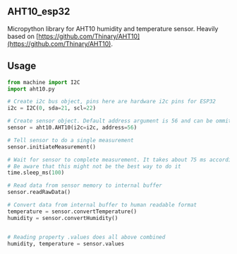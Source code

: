 ## AHT10_esp32
Micropython library for AHT10 humidity and temperature sensor.
Heavily based on [https://github.com/Thinary/AHT10](https://github.com/Thinary/AHT10).

## Usage

```python
from machine import I2C
import aht10.py

# Create i2c bus object, pins here are hardware i2c pins for ESP32
i2c = I2C(0, sda=21, scl=22)

# Create sensor object. Default address argument is 56 and can be ommited
sensor = aht10.AHT10(i2c=i2c, address=56)

# Tell sensor to do a single measurement
sensor.initiateMeasurement()

# Wait for sensor to complete measurement. It takes about 75 ms according to manual
# Be aware that this might not be the best way to do it
time.sleep_ms(100)

# Read data from sensor memory to internal buffer
sensor.readRawData()

# Convert data from internal buffer to human readable format
temperature = sensor.convertTemperature()
humidity = sensor.convertHumidity()


# Reading property .values does all above combined
humidity, temperature = sensor.values
```

